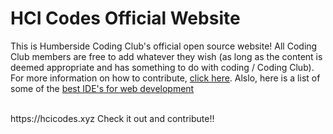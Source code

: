 # HCI Codes Official Website
This is Humberside Coding Club's official open source website! All Coding Club members are free to add whatever they wish (as long as the content is deemed appropriate and has something to do with coding / Coding Club). For more information on how to contribute, [click here](https://akrabat.com/the-beginners-guide-to-contributing-to-a-github-project/). Alslo, here is a list of some of the [best IDE's for web development](https://hackr.io/blog/web-development-ide)

<br>
https://hcicodes.xyz
Check it out and contribute!!
